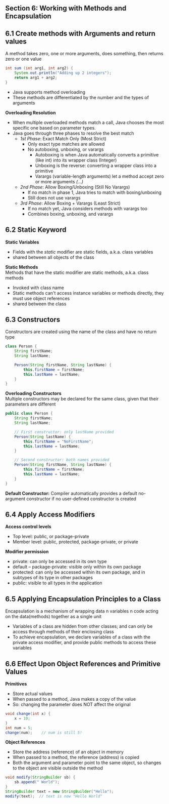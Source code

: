 ## Section 6: Working with Methods and Encapsulation
## 6.1 Create methods with Arguments and return values
A method takes zero, one or more arguments, does something, then returns zero or one value
```java
int sum (int arg1, int arg2) { 
    System.out.println("Adding up 2 integers");
    return arg1 + arg2;
} 
```
- Java supports method overloading
- These methods are differentiated by the number and the types of arguments

**Overloading Resolution**
- When multiple overloaded methods match a call, Java chooses the most specific one based on parameter types.
- Java goes through three phases to resolve the best match
    - *1st Phase*: Exact Match Only (Most Strict)
        - Only exact type matches are allowed
        - No autoboxing, unboxing, or varargs
            - Autoboxing is when Java automatically converts a primitive (like int) into its wrapper class (Integer)
            - Unboxing is the reverse: converting a wrapper class into a primitive
            - Varargs (variable-length arguments) let a method accept zero or more arguments *(...)* 
    - *2nd Phase*: Allow Boxing/Unboxing (Still No Varargs)
        - If no match in phase 1, Java tries to match with boxing/unboxing
        - Still does not use varargs
    - *3rd Phase*: Allow Boxing + Varargs (Least Strict)
        - If no match yet, Java considers methods with varargs too
        - Combines boxing, unboxing, and varargs

## 6.2 Static Keyword
**Static Variables**  
- Fields with the *static* modifier are static fields, a.k.a. class variables
- shared between all objects of the class

**Static Methods**  
Methods that have the static modifier are static methods, a.k.a. class methods
- Invoked with class name
- Static methods can't access instance variables or methods directly, they must use object references 
- shared between the class


## 6.3 Constructors
Constructors are created using the name of the class and have no return type
```java
class Person {
    String firstName;
    String lastName;

    Person(String firstName, String lastName) {
        this.firstName = firstName;
        this.lastName = lastName;
    }
}
```

**Overloading Constructors**  
Multiple constructors may be declared for the same class, given that their parameters are different

```java
public class Person {
    String firstName;
    String lastName;

    // First constructor: only lastName provided
    Person(String lastName) {
        this.firstName = "NoFirstName";
        this.lastName = lastName;
    }

    // Second constructor: both names provided
    Person(String firstName, String lastName) {
        this.firstName = firstName;
        this.lastName = lastName;
    }
}
```

**Default Constructor:**
Compiler automatically provides a default no-argument constructor if no user-defined constructor is created


## 6.4 Apply Access Modifiers
**Access control levels**
- Top level: public, or package-private
- Member level: public, protected, package-private, or private

**Modifier permission**
- private: can only be accessed in its own type
- default – package-private: visible only within its own package
- protected: can only be accessed within its own package, and in subtypes of its type in other packages
- public: visible to all types in the application


## 6.5 Applying Encapsulation Principles to a Class
Encapsulation is a mechanism of wrapping data n variables n code acting on the data(methods) together as a single unit  
- Variables of a class are hidden from other classes; and can only be access through methods of their enclosing class
- To achieve encapsulation, we declare variables of a class with the private access modifier, and provide public methods to access these variables

## 6.6 Effect Upon Object References and Primitive Values
**Primitives**
- Store actual values
- When passed to a method, Java makes a copy of the value
- So: changing the parameter does NOT affect the original
```java
void change(int x) {
    x = 10;
}
int num = 5;
change(num);    // num is still 5!
```

**Object References**
- Store the address (reference) of an object in memory
- When passed to a method, the reference (address) is copied
- Both the argument and parameter point to the same object, so changes to the object are visible outside the method
```java
void modify(StringBuilder sb) {
    sb.append(" World");
}
StringBuilder text = new StringBuilder("Hello");
modify(text);  // text is now "Hello World"
```